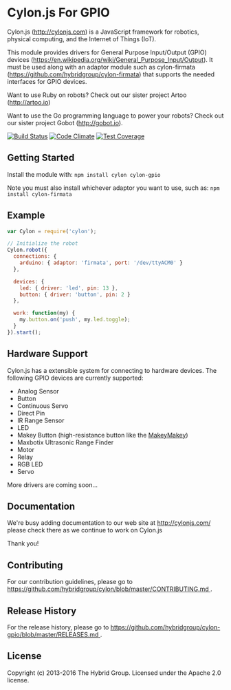 # Cylon.js For GPIO

Cylon.js (http://cylonjs.com) is a JavaScript framework for robotics, physical computing, and the Internet of Things (IoT).

This module provides drivers for General Purpose Input/Output (GPIO) devices (https://en.wikipedia.org/wiki/General_Purpose_Input/Output). It must be used along with an adaptor module such as cylon-firmata (https://github.com/hybridgroup/cylon-firmata) that supports the needed interfaces for GPIO devices.

Want to use Ruby on robots? Check out our sister project Artoo (http://artoo.io)

Want to use the Go programming language to power your robots? Check out our sister project Gobot (http://gobot.io).

[![Build Status](https://secure.travis-ci.org/hybridgroup/cylon-gpio.png?branch=master)](http://travis-ci.org/hybridgroup/cylon-gpio) [![Code Climate](https://codeclimate.com/github/hybridgroup/cylon-gpio/badges/gpa.svg)](https://codeclimate.com/github/hybridgroup/cylon-gpio) [![Test Coverage](https://codeclimate.com/github/hybridgroup/cylon-gpio/badges/coverage.svg)](https://codeclimate.com/github/hybridgroup/cylon-gpio)

## Getting Started
Install the module with: `npm install cylon cylon-gpio`

Note you must also install whichever adaptor you want to use, such as: `npm install cylon-firmata`

## Example

```javascript
var Cylon = require('cylon');

// Initialize the robot
Cylon.robot({
  connections: {
    arduino: { adaptor: 'firmata', port: '/dev/ttyACM0' }
  },

  devices: {
    led: { driver: 'led', pin: 13 },
    button: { driver: 'button', pin: 2 }
  },

  work: function(my) {
    my.button.on('push', my.led.toggle);
  }
}).start();
```

## Hardware Support
Cylon.js has a extensible system for connecting to hardware devices. The following GPIO devices are currently supported:

  - Analog Sensor
  - Button
  - Continuous Servo
  - Direct Pin
  - IR Range Sensor
  - LED
  - Makey Button (high-resistance button like the [MakeyMakey](http://www.makeymakey.com/))
  - Maxbotix Ultrasonic Range Finder
  - Motor
  - Relay
  - RGB LED
  - Servo

More drivers are coming soon...

## Documentation
We're busy adding documentation to our web site at http://cylonjs.com/ please check there as we continue to work on Cylon.js

Thank you!

## Contributing

For our contribution guidelines, please go to [https://github.com/hybridgroup/cylon/blob/master/CONTRIBUTING.md
](https://github.com/hybridgroup/cylon/blob/master/CONTRIBUTING.md
).

## Release History

For the release history, please go to [https://github.com/hybridgroup/cylon-gpio/blob/master/RELEASES.md
](https://github.com/hybridgroup/cylon-gpio/blob/master/RELEASES.md
).

## License
Copyright (c) 2013-2016 The Hybrid Group. Licensed under the Apache 2.0 license.
